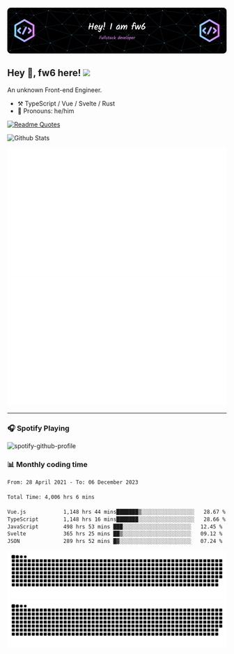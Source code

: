 ![Header](github-header-image.png)

## Hey 👋, fw6 here! <img src="https://github.githubassets.com/images/mona-whisper.gif" height="24" />


An unknown Front-end Engineer.

-   :hammer_and_pick: TypeScript / Vue / Svelte / Rust
-   :man: Pronouns: he/him


[![Readme Quotes](https://quotes-github-readme.vercel.app/api?type=horizontal&theme=algolia)](https://github.com/piyushsuthar/github-readme-quotes)



![Github Stats](https://github-readme-stats.vercel.app/api?username=fw6&bg_color=30,e96443,904e95&title_color=fff&text_color=fff)

![](https://raw.githubusercontent.com/fw6/github-stats-transparent/output/generated/overview.svg)
![](https://raw.githubusercontent.com/fw6/github-stats-transparent/output/generated/languages.svg)


---

### 🎧 Spotify Playing

<!-- ![spotify-github-profile](/img/default.svg) -->

![spotify-github-profile](https://spotify-github-profile.vercel.app/api/view.svg?uid=r6wn4hdvypv0lkzyrj0e0pjct&cover_image=true&theme=default&show_offline=true&background_color=9a10ad&interchange=true&bar_color_cover=true)



### :bar_chart: Monthly coding time 

<!--START_SECTION:waka-->

```txt
From: 28 April 2021 - To: 06 December 2023

Total Time: 4,006 hrs 6 mins

Vue.js            1,148 hrs 44 mins███████▒░░░░░░░░░░░░░░░░░   28.67 %
TypeScript        1,148 hrs 16 mins███████░░░░░░░░░░░░░░░░░░   28.66 %
JavaScript        498 hrs 53 mins ███░░░░░░░░░░░░░░░░░░░░░░   12.45 %
Svelte            365 hrs 25 mins ██▒░░░░░░░░░░░░░░░░░░░░░░   09.12 %
JSON              289 hrs 52 mins █▓░░░░░░░░░░░░░░░░░░░░░░░   07.24 %
```

<!--END_SECTION:waka-->




![github contribution grid snake animation](https://raw.githubusercontent.com/platane/platane/output/github-contribution-grid-snake-dark.svg#gh-dark-mode-only)![github contribution grid snake animation](https://raw.githubusercontent.com/platane/platane/output/github-contribution-grid-snake.svg#gh-light-mode-only)
